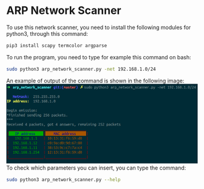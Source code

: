 # ARP Network Scanner
To use this network scanner, you need to install the following modules for python3, through this command:
```bash
pip3 install scapy termcolor argparse
```
To run the program, you need to type for example this command on bash:
```bash
sudo python3 arp_network_scanner.py -net 192.168.1.0/24 
```
An example of output of the command is shown in the following image:
![output](output.png)
To check which parameters you can insert, you can type the command:
```bash
sudo python3 arp_network_scanner.py --help 
```
